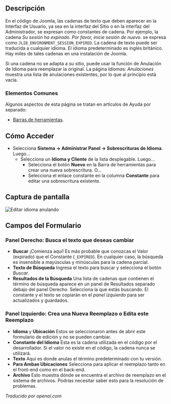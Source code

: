 <!-- Filename: Help4.x:Languages:_Edit_Override  / Display title: Langues : Modifier le remplacement -->

## Descripción

En el código de Joomla, las cadenas de texto que deben aparecer en la
Interfaz de Usuario, ya sea en la interfaz del Sitio o en la interfaz del
Administrador, se expresan como constantes de cadena. Por ejemplo, la cadena
*Su sesión ha expirado. Por favor, inicie sesión de nuevo.* se expresa como
`JLIB_ENVIRONMENT_SESSION_EXPIRED`. La cadena de texto puede ser traducida
a cualquier idioma. El idioma predeterminado es inglés británico. Hay miles
de tales cadenas en una instalación de Joomla.

Si una cadena no se adapta a su sitio, puede usar la función de Anulación de
Idioma para reemplazar la original. La página *Idiomas: Anulaciones* muestra una
lista de anulaciones existentes, por lo que al principio está vacía.

### Elementos Comunes

Algunos aspectos de esta página se tratan en artículos de Ayuda por separado:

* [Barras de herramientas](jdocmanual?article=help/common-elements/toolbars).

## Cómo Acceder

- Selecciona **Sistema → Administrar Panel → Sobrescrituras de Idioma**. Luego...
  - Selecciona un **Idioma y Cliente** de la lista desplegable. Luego...
    - Selecciona el botón **Nuevo** en la Barra de herramientas para crear una nueva sobrescritura.
      O...
    - Selecciona el enlace constante en la columna **Constante** para editar una
      sobrescritura existente.

## Captura de pantalla

![Editar idioma anulando](../../../es/images/languages/languages-edit-override.png)

## Campos del Formulario

### Panel Derecho: Busca el texto que deseas cambiar

- **Buscar** ¡Comienza aquí! Es más probable que conozcas el Valor 
  (expirado) que el Constante (`_EXPIRED`). En cualquier caso, la búsqueda 
  es insensible a mayúsculas y minúsculas para la cadena parcial.
- **Texto de Búsqueda** Ingresa el texto para buscar y selecciona el botón *Buscar*.
- **Resultados de la Búsqueda** Una lista de cadenas que contienen el término 
  de búsqueda aparece en un panel de Resultados separado debajo del panel Derecho. Selecciona 
  la que estás buscando. El constante y el texto se copiarán en el 
  *panel izquierdo* para ser actualizados y guardados.

### Panel Izquierdo: Crea una Nueva Reemplazo o Edita este Reemplazo

- **Idioma** y **Ubicación** Estos se seleccionaron antes de abrir este 
  formulario de edición y no se pueden cambiar.
- **Constante del Idioma** Esta es la cadena utilizada en el código por el 
  desarrollador. Si el valor no existe en el código, la cadena nunca 
  se utilizará.
- **Texto** Aquí es donde anulas el término predeterminado con tu 
  versión.
- **Para Ambas Ubicaciones** Selecciona para aplicar el reemplazo tanto en el front-end como en el 
  back-end.
- **Archivo** Esto muestra dónde se encuentra el archivo de reemplazo en el sistema de 
  archivos. Podrías necesitar saber esto para la resolución de problemas.

*Traducido por openai.com*

